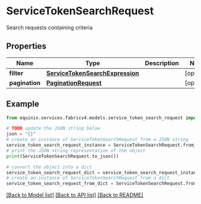 # ServiceTokenSearchRequest

Search requests containing criteria

## Properties

Name | Type | Description | Notes
------------ | ------------- | ------------- | -------------
**filter** | [**ServiceTokenSearchExpression**](ServiceTokenSearchExpression.md) |  | [optional] 
**pagination** | [**PaginationRequest**](PaginationRequest.md) |  | [optional] 

## Example

```python
from equinix.services.fabricv4.models.service_token_search_request import ServiceTokenSearchRequest

# TODO update the JSON string below
json = "{}"
# create an instance of ServiceTokenSearchRequest from a JSON string
service_token_search_request_instance = ServiceTokenSearchRequest.from_json(json)
# print the JSON string representation of the object
print(ServiceTokenSearchRequest.to_json())

# convert the object into a dict
service_token_search_request_dict = service_token_search_request_instance.to_dict()
# create an instance of ServiceTokenSearchRequest from a dict
service_token_search_request_from_dict = ServiceTokenSearchRequest.from_dict(service_token_search_request_dict)
```
[[Back to Model list]](../README.md#documentation-for-models) [[Back to API list]](../README.md#documentation-for-api-endpoints) [[Back to README]](../README.md)


